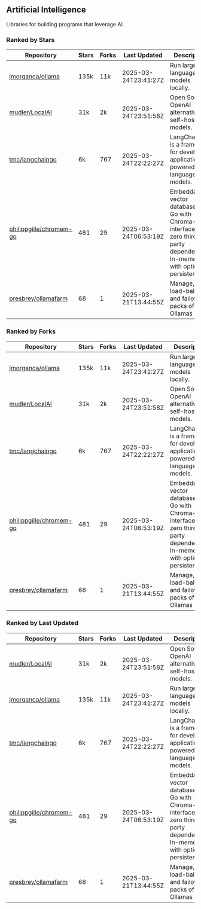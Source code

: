 ## Artificial Intelligence

Libraries for building programs that leverage AI.

### Ranked by Stars

| Repository | Stars | Forks | Last Updated | Description | 
|------------|-------|-------|--------------|-------------|
| [jmorganca/ollama](https://github.com/jmorganca/ollama) | 135k | 11k | 2025-03-24T23:41:27Z |  Run large language models locally. |
| [mudler/LocalAI](https://github.com/mudler/LocalAI) | 31k | 2k | 2025-03-24T23:51:58Z |  Open Source OpenAI alternative, self-host AI models. |
| [tmc/langchaingo](https://github.com/tmc/langchaingo) | 6k | 767 | 2025-03-24T22:22:27Z |  LangChainGo is a framework for developing applications powered by language models. |
| [philippgille/chromem-go](https://github.com/philippgille/chromem-go) | 481 | 29 | 2025-03-24T06:53:19Z |  Embeddable vector database for Go with Chroma-like interface and zero third-party dependencies. In-memory with optional persistence. |
| [presbrey/ollamafarm](https://github.com/presbrey/ollamafarm) | 68 | 1 | 2025-03-21T13:44:55Z |  Manage, load-balance, and failover packs of Ollamas |

### Ranked by Forks

| Repository | Stars | Forks | Last Updated | Description | 
|------------|-------|-------|--------------|-------------|
| [jmorganca/ollama](https://github.com/jmorganca/ollama) | 135k | 11k | 2025-03-24T23:41:27Z |  Run large language models locally. |
| [mudler/LocalAI](https://github.com/mudler/LocalAI) | 31k | 2k | 2025-03-24T23:51:58Z |  Open Source OpenAI alternative, self-host AI models. |
| [tmc/langchaingo](https://github.com/tmc/langchaingo) | 6k | 767 | 2025-03-24T22:22:27Z |  LangChainGo is a framework for developing applications powered by language models. |
| [philippgille/chromem-go](https://github.com/philippgille/chromem-go) | 481 | 29 | 2025-03-24T06:53:19Z |  Embeddable vector database for Go with Chroma-like interface and zero third-party dependencies. In-memory with optional persistence. |
| [presbrey/ollamafarm](https://github.com/presbrey/ollamafarm) | 68 | 1 | 2025-03-21T13:44:55Z |  Manage, load-balance, and failover packs of Ollamas |

### Ranked by Last Updated

| Repository | Stars | Forks | Last Updated | Description | 
|------------|-------|-------|--------------|-------------|
| [mudler/LocalAI](https://github.com/mudler/LocalAI) | 31k | 2k | 2025-03-24T23:51:58Z |  Open Source OpenAI alternative, self-host AI models. |
| [jmorganca/ollama](https://github.com/jmorganca/ollama) | 135k | 11k | 2025-03-24T23:41:27Z |  Run large language models locally. |
| [tmc/langchaingo](https://github.com/tmc/langchaingo) | 6k | 767 | 2025-03-24T22:22:27Z |  LangChainGo is a framework for developing applications powered by language models. |
| [philippgille/chromem-go](https://github.com/philippgille/chromem-go) | 481 | 29 | 2025-03-24T06:53:19Z |  Embeddable vector database for Go with Chroma-like interface and zero third-party dependencies. In-memory with optional persistence. |
| [presbrey/ollamafarm](https://github.com/presbrey/ollamafarm) | 68 | 1 | 2025-03-21T13:44:55Z |  Manage, load-balance, and failover packs of Ollamas |

